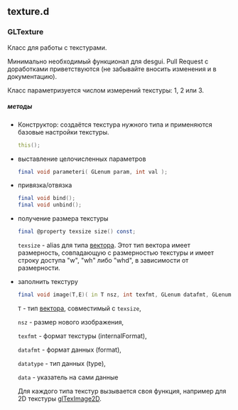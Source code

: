 ## texture.d

### GLTexture

Класс для работы с текстурами.

Минимально необходимый функционал для desgui. 
Pull Request с доработками приветствуются (не забывайте вносить изменения и в
документацию).

Класс параметризуется числом измерений текстуры: 1, 2 или 3.

##### методы

* Конструктор: 
    создаётся текстура нужного типа и 
    применяются базовые настройки текстуры.

    ```d
    this();
    ```

* выставление целочисленных параметров

    ```d
    final void parameteri( GLenum param, int val );
    ```

* привязка/отвязка
    
    ```d
    final void bind();
    final void unbind();
    ```

* получение размера текстуры
    
    ```d
    final @property texsize size() const;
    ```

    `texsize` - alias для типа
    [вектора](https://github.com/dexset/desmath/blob/master/doc/ru/desmath/types/vector.md). 
    Этот тип вектора имеет размерность, совпадающую с размерностью текстуры и
    имеет строку доступа "w", "wh" либо "whd", в зависимости от размерности.

* заполнить текстуру
    
    ```d
    final void image(T,E)( in T nsz, int texfmt, GLenum datafmt, GLenum datatype, in E* data );
    ```

    `T` - тип
    [вектора](https://github.com/dexset/desmath/blob/master/doc/ru/desmath/types/vector.md), 
    совместимый с `texsize`,

    `nsz` - размер нового изображения,

    `texfmt` - формат текстуры (internalFormat),

    `datafmt` - формат данных (format),

    `datatype` - тип данных (type),

    `data` - указатель на сами данные

    Для каждого типа текстур вызывается своя функция, например для 2D текстуры 
    [glTexImage2D](http://www.opengl.org/sdk/docs/man/xhtml/glTexImage2D.xml).
    

    

    





